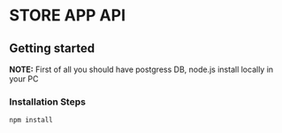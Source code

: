 # STORE APP API
## Getting started
**NOTE:** First of all you should have postgress DB, node.js install locally in your PC
### Installation Steps
`npm install`



